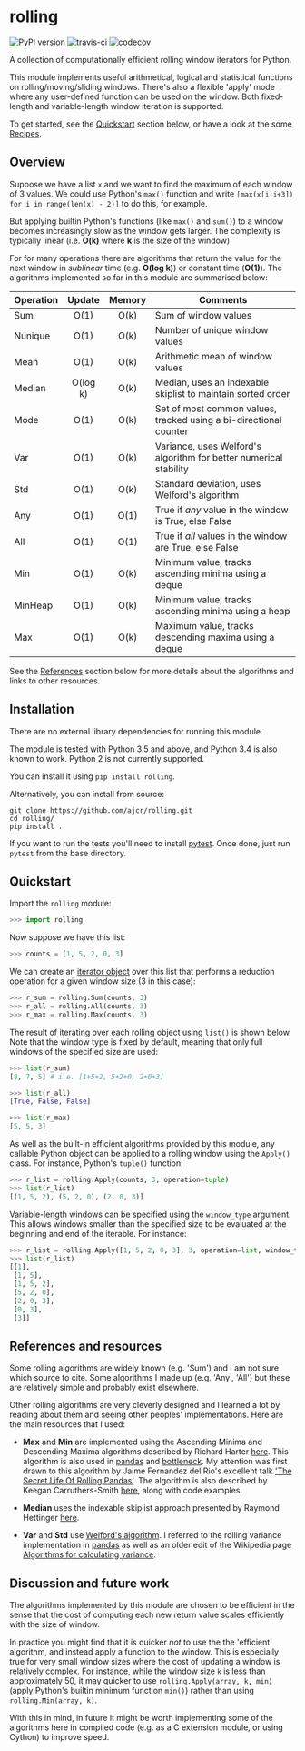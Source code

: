 # rolling

![PyPI version](https://badge.fury.io/py/rolling.svg) ![travis-ci](https://travis-ci.org/ajcr/rolling.svg?branch=master) [![codecov](https://codecov.io/gh/ajcr/rolling/branch/master/graph/badge.svg)](https://codecov.io/gh/ajcr/rolling)

A collection of computationally efficient rolling window iterators for Python.

This module implements useful arithmetical, logical and statistical functions on rolling/moving/sliding windows. There's also a flexible 'apply' mode where any user-defined function can be used on the window. Both fixed-length and variable-length window iteration is supported.

To get started, see the [Quickstart](https://github.com/ajcr/rolling#quickstart) section below, or have a look at the some [Recipes](https://github.com/ajcr/rolling/blob/master/doc/recipes.md).

## Overview

Suppose we have a list `x` and we want to find the maximum of each window of 3 values. We could use Python's `max()` function and write `[max(x[i:i+3]) for i in range(len(x) - 2)]` to do this, for example.

But applying builtin Python's functions (like `max()` and `sum()`) to a window becomes increasingly slow as the window gets larger. The complexity is typically linear (i.e. **O(k)** where **k** is the size of the window).

For for many operations there are algorithms that return the value for the next window in _sublinear_ time (e.g. **O(log k)**) or constant time (**O(1)**). The algorithms implemented so far in this module are summarised below:

| Operation        | Update   | Memory | Comments |
| ---------------- |:--------:|:------:|-----------------------------|
| Sum              | O(1)     | O(k)   | Sum of window values |
| Nunique          | O(1)     | O(k)   | Number of unique window values |
| Mean             | O(1)     | O(k)   | Arithmetic mean of window values |
| Median           | O(log k) | O(k)   | Median, uses an indexable skiplist to maintain sorted order |
| Mode             | O(1)     | O(k)   | Set of most common values, tracked using a bi-directional counter |
| Var              | O(1)     | O(k)   | Variance, uses Welford's algorithm for better numerical stability |
| Std              | O(1)     | O(k)   | Standard deviation, uses Welford's algorithm |
| Any              | O(1)     | O(1)   | True if *any* value in the window is True, else False |
| All              | O(1)     | O(1)   | True if *all* values in the window are True, else False |
| Min              | O(1)     | O(k)   | Minimum value, tracks ascending minima using a deque |
| MinHeap          | O(1)     | O(k)   | Minimum value, tracks ascending minima using a heap |
| Max              | O(1)     | O(k)   | Maximum value, tracks descending maxima using a deque |

See the [References](https://github.com/ajcr/rolling#references-and-resources) section below for more details about the algorithms and links to other resources.

## Installation

There are no external library dependencies for running this module.

The module is tested with Python 3.5 and above, and Python 3.4 is also known to work. Python 2 is not currently supported.

You can install it using `pip install rolling`.

Alternatively, you can install from source:

```
git clone https://github.com/ajcr/rolling.git
cd rolling/
pip install .
```
If you want to run the tests you'll need to install [pytest](https://docs.pytest.org/en/latest/). Once done, just run `pytest` from the base directory.

## Quickstart

Import the `rolling` module:
```python
>>> import rolling
```
Now suppose we have this list:
```python
>>> counts = [1, 5, 2, 0, 3]
```
We can create an [iterator object](https://docs.python.org/3/library/stdtypes.html#iterator-types) over this list that performs a reduction operation for a given window size (3 in this case):
```python
>>> r_sum = rolling.Sum(counts, 3)
>>> r_all = rolling.All(counts, 3)
>>> r_max = rolling.Max(counts, 3)
```
The result of iterating over each rolling object using `list()` is shown below. Note that the window type is fixed by default, meaning that only full windows of the specified size are used:
```python
>>> list(r_sum)
[8, 7, 5] # i.e. [1+5+2, 5+2+0, 2+0+3]

>>> list(r_all)
[True, False, False]

>>> list(r_max)
[5, 5, 3]
```
As well as the built-in efficient algorithms provided by this module, any callable Python object can be applied to a rolling window using the `Apply()` class. For instance, Python's `tuple()` function:
```python
>>> r_list = rolling.Apply(counts, 3, operation=tuple)
>>> list(r_list)
[(1, 5, 2), (5, 2, 0), (2, 0, 3)]
```

Variable-length windows can be specified using the `window_type` argument. This allows windows smaller than the specified size to be evaluated at the beginning and end of the iterable. For instance:
```python
>>> r_list = rolling.Apply([1, 5, 2, 0, 3], 3, operation=list, window_type='variable')
>>> list(r_list)
[[1],
 [1, 5],
 [1, 5, 2],
 [5, 2, 0],
 [2, 0, 3],
 [0, 3],
 [3]]
```
## References and resources

Some rolling algorithms are widely known (e.g. 'Sum') and I am not sure which source to cite. Some algorithms I made up (e.g. 'Any', 'All') but these are relatively simple and probably exist elsewhere.

Other rolling algorithms are very cleverly designed and I learned a lot by reading about them and seeing other peoples' implementations. Here are the main resources that I used:

- **Max** and **Min** are implemented using the Ascending Minima and Descending Maxima algorithms described by Richard Harter [here](http://www.richardhartersworld.com/cri/2001/slidingmin.html). This algorithm is also used in [pandas](http://pandas.pydata.org/) and [bottleneck](https://github.com/kwgoodman/bottleneck). My attention was first drawn to this algorithm by Jaime Fernandez del Rio's excellent talk ['The Secret Life Of Rolling Pandas'](https://www.youtube.com/watch?v=XM_r5La-1tA). The algorithm is also described by Keegan Carruthers-Smith [here](https://people.cs.uct.ac.za/~ksmith/articles/sliding_window_minimum.html), along with code examples.

- **Median** uses the indexable skiplist approach presented by Raymond Hettinger [here](http://code.activestate.com/recipes/577073/).

- **Var** and **Std** use [Welford's algorithm](https://en.wikipedia.org/wiki/Algorithms_for_calculating_variance#On-line_algorithm). I referred to the rolling variance implementation in [pandas](https://github.com/pandas-dev/pandas/blob/master/pandas/_libs/window.pyx#L635-L784) as well as an older edit of the Wikipedia page [Algorithms for calculating variance](https://en.wikipedia.org/w/index.php?title=Algorithms_for_calculating_variance&oldid=617145179).


## Discussion and future work

The algorithms implemented by this module are chosen to be efficient in the sense that the cost of computing each new return value scales efficiently with the size of window.

In practice you might find that it is quicker *not* to use the the 'efficient' algorithm, and instead apply a function to the window. This is especially true for very small window sizes where the cost of updating a window is relatively complex. For instance, while the window size `k` is less than approximately 50, it may quicker to use `rolling.Apply(array, k, min)` (apply Python's builtin minimum function `min()`) rather than using `rolling.Min(array, k)`.

With this in mind, in future it might be worth implementing some of the algorithms here in compiled code (e.g. as a C extension module, or using Cython) to improve speed.
